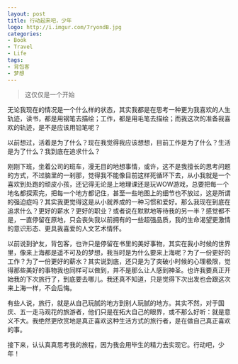 ```yaml
---
layout: post
title: 行动起来吧，少年
logo: http://i.imgur.com/7ryondB.jpg
categories:
- Book
- Travel
- Life
tags:
- 背包客
- 梦想
---
```


> 这仅仅是一个开始  

无论我现在的情况是一个什么样的状态，其实我都是在思考一种更为我喜欢的人生轨迹，读书，都是用钢笔去描绘；工作，都是用毛笔去描绘；而我这次的准备我喜欢的轨迹，是不是应该用铅笔呢？  

以前想过，活着是为了什么？现在我觉得我应该想想，目前工作是为了什么？生活是为了什么？我到底在追求什么？  

刚刚下班，坐着公司的班车，漫无目的地想事情，或许，这不是我擅长的思考问题的方式，不过脑里的一刹那，觉得我不能像目前这样死循环下去，从小我就是一个喜欢到处跑的顽皮小孩，还记得无论是上地理课还是玩WOW游戏，总要把每一个地名都探索完，把每一个地方都记住，甚至一些地图上的细节也不放过，这是所谓的强迫症吗？其实我更觉得这是从小就养成的一种习惯和爱好。那么我现在到底在追求什么？更好的薪水？更好的职业？或者说在默默地等待我的另一半？感觉都不是，一直停留在原地，只会丧失我以前拥有的一些超强品质，我的生命渴望更激情的意识形态、更具我喜爱的人文艺术情怀。  

以前说到驴友，背包客，也许只是停留在书里的美好事物，其实在我小时候的世界里，像来上海都是遥不可及的梦想，我当时是为什么要来上海呢？为了一份更好的工作？为了一份更好的薪水？其实说到底，还只是为了突破小时候的心理极限，觉得那些美好的事物我也同样可以做到，并不是那么让人感到神圣。也许我要真正开始我的下次旅行了，到底要去哪儿。我还真不知道，只是觉得下次出发也会跟这次来上海一样，不会后悔。  

有些人说，旅行，就是从自己玩腻的地方到别人玩腻的地方。其实不然，对于国庆、五一走马观花的旅游者，他们只是在拓大自己的眼界，或不那么好听：就是意义不大。我绝然更欣赏地是真正喜欢这种生活方式的旅行者，是在做自己真正喜欢的事。  

接下来，认认真真思考我的旅程，因为我会用毕生的精力去实现它。行动吧，少年！  

